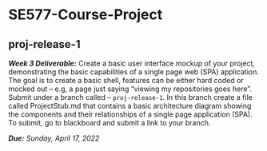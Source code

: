 # SE577-Course-Project

## proj-release-1

___Week 3 Deliverable:___ Create a basic user interface mockup of your project, demonstrating the basic capabilities of a single page web (SPA) application.  The goal is to create a basic shell, features can be either hard coded or mocked out – e.g, a page just saying “viewing my repositories goes here”.  Submit under a branch called – `proj-release-1`.
In this branch create a file called ProjectStub.md that contains a basic architecture diagram showing the components and their relationships of a single page application (SPA).  To submit, go to blackboard and submit a link to your branch.

_***Due:*** Sunday, April 17, 2022_
